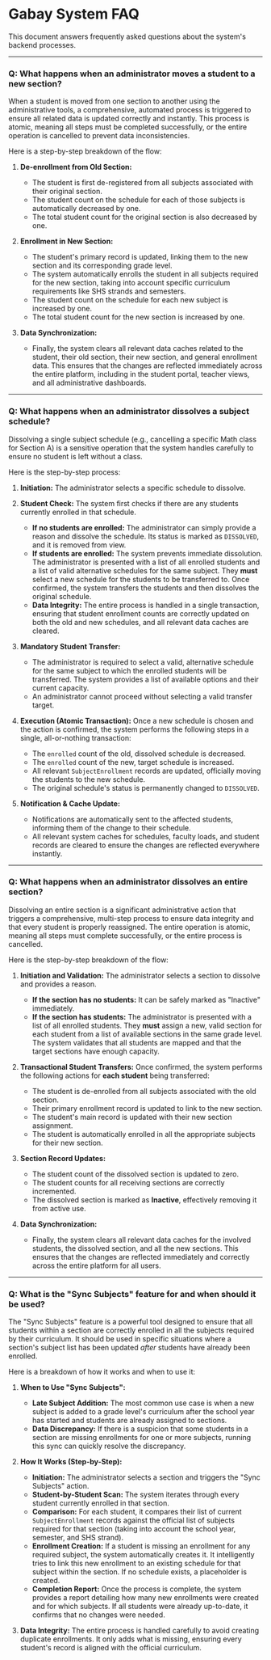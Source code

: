 # Gabay System FAQ

This document answers frequently asked questions about the system's backend processes.

***

### Q: What happens when an administrator moves a student to a new section?

When a student is moved from one section to another using the administrative tools, a comprehensive, automated process is triggered to ensure all related data is updated correctly and instantly. This process is atomic, meaning all steps must be completed successfully, or the entire operation is cancelled to prevent data inconsistencies.

Here is a step-by-step breakdown of the flow:

1.  **De-enrollment from Old Section:**
    *   The student is first de-registered from all subjects associated with their original section.
    *   The student count on the schedule for each of those subjects is automatically decreased by one.
    *   The total student count for the original section is also decreased by one.

2.  **Enrollment in New Section:**
    *   The student's primary record is updated, linking them to the new section and its corresponding grade level.
    *   The system automatically enrolls the student in all subjects required for the new section, taking into account specific curriculum requirements like SHS strands and semesters.
    *   The student count on the schedule for each new subject is increased by one.
    *   The total student count for the new section is increased by one.

3.  **Data Synchronization:**
    *   Finally, the system clears all relevant data caches related to the student, their old section, their new section, and general enrollment data. This ensures that the changes are reflected immediately across the entire platform, including in the student portal, teacher views, and all administrative dashboards.

***

### Q: What happens when an administrator dissolves a subject schedule?

Dissolving a single subject schedule (e.g., cancelling a specific Math class for Section A) is a sensitive operation that the system handles carefully to ensure no student is left without a class.

Here is the step-by-step process:

1.  **Initiation:** The administrator selects a specific schedule to dissolve.

2.  **Student Check:** The system first checks if there are any students currently enrolled in that schedule.
    *   **If no students are enrolled:** The administrator can simply provide a reason and dissolve the schedule. Its status is marked as `DISSOLVED`, and it is removed from view.
    *   **If students are enrolled:** The system prevents immediate dissolution. The administrator is presented with a list of all enrolled students and a list of valid alternative schedules for the same subject. They **must** select a new schedule for the students to be transferred to. Once confirmed, the system transfers the students and then dissolves the original schedule.
    *   **Data Integrity:** The entire process is handled in a single transaction, ensuring that student enrollment counts are correctly updated on both the old and new schedules, and all relevant data caches are cleared.

3.  **Mandatory Student Transfer:**
    *   The administrator is required to select a valid, alternative schedule for the same subject to which the enrolled students will be transferred. The system provides a list of available options and their current capacity.
    *   An administrator cannot proceed without selecting a valid transfer target.

4.  **Execution (Atomic Transaction):** Once a new schedule is chosen and the action is confirmed, the system performs the following steps in a single, all-or-nothing transaction:
    *   The `enrolled` count of the old, dissolved schedule is decreased.
    *   The `enrolled` count of the new, target schedule is increased.
    *   All relevant `SubjectEnrollment` records are updated, officially moving the students to the new schedule.
    *   The original schedule's status is permanently changed to `DISSOLVED`.

5.  **Notification & Cache Update:**
    *   Notifications are automatically sent to the affected students, informing them of the change to their schedule.
    *   All relevant system caches for schedules, faculty loads, and student records are cleared to ensure the changes are reflected everywhere instantly.

***

### Q: What happens when an administrator dissolves an entire section?

Dissolving an entire section is a significant administrative action that triggers a comprehensive, multi-step process to ensure data integrity and that every student is properly reassigned. The entire operation is atomic, meaning all steps must complete successfully, or the entire process is cancelled.

Here is the step-by-step breakdown of the flow:

1.  **Initiation and Validation:** The administrator selects a section to dissolve and provides a reason.
    *   **If the section has no students:** It can be safely marked as "Inactive" immediately.
    *   **If the section has students:** The administrator is presented with a list of all enrolled students. They **must** assign a new, valid section for each student from a list of available sections in the same grade level. The system validates that all students are mapped and that the target sections have enough capacity.

2.  **Transactional Student Transfers:** Once confirmed, the system performs the following actions for **each student** being transferred:
    *   The student is de-enrolled from all subjects associated with the old section.
    *   Their primary enrollment record is updated to link to the new section.
    *   The student's main record is updated with their new section assignment.
    *   The student is automatically enrolled in all the appropriate subjects for their new section.

3.  **Section Record Updates:**
    *   The student count of the dissolved section is updated to zero.
    *   The student counts for all receiving sections are correctly incremented.
    *   The dissolved section is marked as **Inactive**, effectively removing it from active use.

4.  **Data Synchronization:**
    *   Finally, the system clears all relevant data caches for the involved students, the dissolved section, and all the new sections. This ensures that the changes are reflected immediately and correctly across the entire platform for all users.

***

### Q: What is the "Sync Subjects" feature for and when should it be used?

The "Sync Subjects" feature is a powerful tool designed to ensure that all students within a section are correctly enrolled in all the subjects required by their curriculum. It should be used in specific situations where a section's subject list has been updated *after* students have already been enrolled.

Here is a breakdown of how it works and when to use it:

1.  **When to Use "Sync Subjects":**
    *   **Late Subject Addition:** The most common use case is when a new subject is added to a grade level's curriculum after the school year has started and students are already assigned to sections.
    *   **Data Discrepancy:** If there is a suspicion that some students in a section are missing enrollments for one or more subjects, running this sync can quickly resolve the discrepancy.

2.  **How It Works (Step-by-Step):**
    *   **Initiation:** The administrator selects a section and triggers the "Sync Subjects" action.
    *   **Student-by-Student Scan:** The system iterates through every student currently enrolled in that section.
    *   **Comparison:** For each student, it compares their list of current `SubjectEnrollment` records against the official list of subjects required for that section (taking into account the school year, semester, and SHS strand).
    *   **Enrollment Creation:** If a student is missing an enrollment for any required subject, the system automatically creates it. It intelligently tries to link this new enrollment to an existing schedule for that subject within the section. If no schedule exists, a placeholder is created.
    *   **Completion Report:** Once the process is complete, the system provides a report detailing how many new enrollments were created and for which subjects. If all students were already up-to-date, it confirms that no changes were needed.
    
3.  **Data Integrity:** The entire process is handled carefully to avoid creating duplicate enrollments. It only adds what is missing, ensuring every student's record is aligned with the official curriculum.
